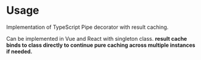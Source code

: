 # Usage

Implementation of TypeScript Pipe decorator with result caching.

Can be implemented in Vue and React with singleton class.
**result cache binds to class directly to continue pure caching across multiple instances if needed.**

